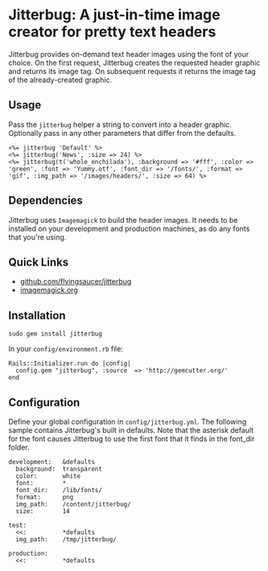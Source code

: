 # Jitterbug: A just-in-time image creator for pretty text headers

Jitterbug provides on-demand text header images using the font of your choice. On the first request, Jitterbug creates the requested header graphic and returns its image tag. On subsequent requests it returns the image tag of the already-created graphic.

## Usage

Pass the `jitterbug` helper a string to convert into a header graphic. Optionally pass in any other parameters that differ from the defaults.

    <%= jitterbug 'Default' %>
    <%= jitterbug('News', :size => 24) %>
    <%= jitterbug(t('whole_enchilada'), :background => '#fff', :color => 'green', :font => 'Yummy.otf', :font_dir => '/fonts/', :format => 'gif', :img_path => '/images/headers/', :size => 64) %>

## Dependencies

Jitterbug uses `Imagemagick` to build the header images. It needs to be installed on your development and production machines, as do any fonts that you're using.

## Quick Links

 * [github.com/flyingsaucer/jitterbug](http://github.com/flyingsaucer/jitterbug)
 * [imagemagick.org](http://www.imagemagick.org/script/index.php)

## Installation

    sudo gem install jitterbug

In your `config/environment.rb` file:

    Rails::Initializer.run do |config|
      config.gem "jitterbug", :source  => 'http://gemcutter.org/'
    end

## Configuration

Define your global configuration in `config/jitterbug.yml`. The following sample contains Jitterbug's built in defaults. Note that the asterisk default for the font causes Jitterbug to use the first font that it finds in the font_dir folder.

    development:   &defaults
      background:  transparent
      color:       white
      font:        *
      font_dir:    /lib/fonts/
      format:      png
      img_path:    /content/jitterbug/
      size:        14

    test:
      <<:          *defaults
      img_path:    /tmp/jitterbug/

    production:
      <<:          *defaults